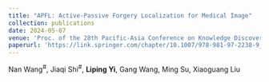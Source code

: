 ```yaml
--- 
title: "APFL: Active-Passive Forgery Localization for Medical Image" 
collection: publications 
date: 2024-05-07
venue: 'Proc. of the 28th Pacific-Asia Conference on Knowledge Discovery and Data Mining (PAKDD), CCF-C' 
paperurl: 'https://link.springer.com/chapter/10.1007/978-981-97-2238-9_14' 
--- 
```

Nan Wang$^{\#}$, Jiaqi Shi$^{\#}$, **Liping Yi**, Gang Wang, Ming Su, Xiaoguang Liu
